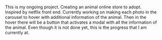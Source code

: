 This is my ongoing project. Creating an animal online store to adopt. Inspired by netflix front end. Currently working on making each photo in the carousel to hover with additional information of the animal. Then in the hover there will be a button that activates a modal with all the information of the animal. Even though it is not done yet, this is the progress that I am currently at. 

